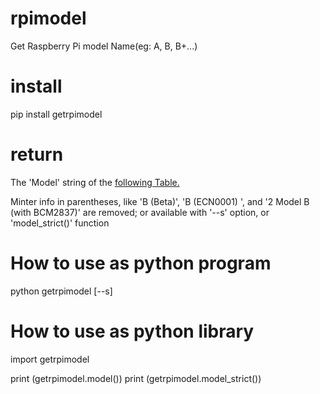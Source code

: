 # rpimodel
Get Raspberry Pi model Name(eg: A, B, B+...)

# install
pip install getrpimodel

# return
The 'Model' string of the [following Table.](http://elinux.org/RPi_HardwareHistory) 

Minter info in parentheses, like 'B (Beta)', 'B (ECN0001)	', and '2 Model B (with BCM2837)' are removed; or available with '--s' option, or 'model_strict()' function

# How to use as python program
python getrpimodel [--s] 

# How to use as python library
import getrpimodel

print (getrpimodel.model())
print (getrpimodel.model_strict())

